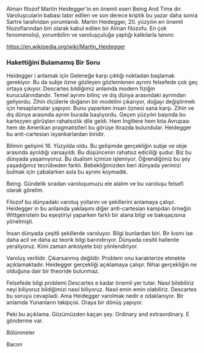 
Alman filozof Martin Heidegger'in en önemli eseri Being And Time dır.
Varoluşcularin babası tabir edilen ve son derece kriptik bu yazar daha sonra Sartre tarafından yorumlandı.
Martin Heidegger, 20. yüzyılın en önemli filozoflarından biri olarak kabul edilen bir Alman filozofu.
En çok fenomenoloji, yorumbilim ve varoluşçuluğa yaptığı katkılarla tanınır.


https://en.wikipedia.org/wiki/Martin_Heidegger

### Hakettiğini Bulamamış Bir Soru

Heidegger i anlamak için Geleneğe karşı çıktığı noktadan başlamak gerekiyor. Bu da subje özne gözleyen gözlemlenen ayrımı felsefede çok geç ortaya çıkıyor. 
Descartes bildiğimiz anlamda modern fiziğin kurucularındandır. Temel ayrımı bilinç ve dış dünya arasındaki ayrımdan geliyordu. 
Zihin ölçülerle doğanın bir modelini çıkarıyor, doğayı değiştirmek için hesaplamalar yapıyor. Bunu yaparken insan öznesi sana karşı. 
Zihin ve dış dünya arasında ayrım burada başlıyordu. Geçen yüzyılın başında bu kartezyen görüşten rahatsızlık dile geldi. 
Hem İngiltere hem kıta Avrupası hem de Amerikan pragmatistleri bu görüşe itirazda bulundular. Heidegger bu anti-cartesian isyankarlardan biridir.

Bilimin gelişimi 16. Yüzyılda oldu. Bu gelişimde gerçekliğin subje ve obje arasında ayrıldığı varsayıldı. 
Bu düşüncenin rahatsız ediciliği şudur. Biz bu dünyada yaşamıyoruz. Bu dualism içimize işlemiyor. Öğrendiğimiz bu şey yaşadığımız tecrübeden farklı. 
Bebekliğimizden beri dünyada yerimizi bulmak için çabalarken asla bu ayrımı koymadık.

Being. Gündelik sıradan varoluşumuzu ele alalım ve bu varoluşu felsefi olarak görelim.

Filozof bu dünyadaki varoluş yollarını ve şekillerini anlamaya çalışır. 
Heidegger in bu anlamda yaklaşımı diğer anti-cartesian kampdan örneğin Wittgeinstein bu eşeştiriyi yaparken farklı bir alana bilgi ve bakışaçısına yönelmişti. 

İnsan dünyada çeşitli şekillerde varoluyor. Bilgi bunlardan biri. 
Bir kısmı ise daha acil ve daha az teorik bilgi barındırıyor. 
Dünyada cesitli hallerde yeraliyoruz. Kimi zaman anksiyete bizi yönlendiriyor. 

Varoluş verilidir. Çıkarsanmış değildir. Problem onu karakterize etmekte açıklamaktadır. 
Heidegger gerçekliği açıklamaya çalışır. Nihai gerçekliğin ne olduğuna dair bir theoride bulunmaz.

Felsefede bilgi problemi Descartes e kadar önemli yer tutar. Nasıl bilebiliriz neyi biliyoruz bildiğimizi nasıl biliyoruz.
Nasıl emin emin olabiliriz. Descartes bu soruyu cevapladi. Ama Heidegger varolmak nedir e odaklanıyor. Bir anlamda Yunanların takipçisi. Oraya bir dönüş yapıyor.

Peki bu açıklama. Gözümüzden kaçan şey. Ordinary and extraordinary. E gönderme var. 

Bölünmeler 


Bacon

